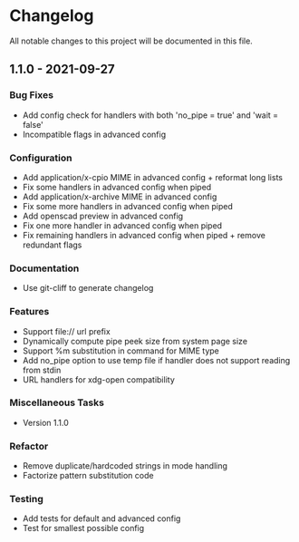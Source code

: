 # Changelog

All notable changes to this project will be documented in this file.

## 1.1.0 - 2021-09-27

### Bug Fixes

- Add config check for handlers with both 'no_pipe = true' and 'wait = false'
- Incompatible flags in advanced config

### Configuration

- Add application/x-cpio MIME in advanced config + reformat long lists
- Fix some handlers in advanced config when piped
- Add application/x-archive MIME in advanced config
- Fix some more handlers in advanced config when piped
- Add openscad preview in advanced config
- Fix one more handler in advanced config when piped
- Fix remaining handlers in advanced config when piped + remove redundant flags

### Documentation

- Use git-cliff to generate changelog

### Features

- Support file:// url prefix
- Dynamically compute pipe peek size from system page size
- Support %m substitution in command for MIME type
- Add no_pipe option to use temp file if handler does not support reading from stdin
- URL handlers for xdg-open compatibility

### Miscellaneous Tasks

- Version 1.1.0

### Refactor

- Remove duplicate/hardcoded strings in mode handling
- Factorize pattern substitution code

### Testing

- Add tests for default and advanced config
- Test for smallest possible config

<!-- generated by git-cliff -->

